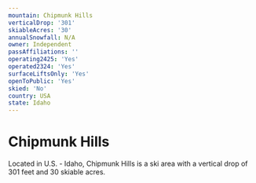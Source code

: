 ```yaml
---
mountain: Chipmunk Hills
verticalDrop: '301'
skiableAcres: '30'
annualSnowfall: N/A
owner: Independent
passAffiliations: ''
operating2425: 'Yes'
operated2324: 'Yes'
surfaceLiftsOnly: 'Yes'
openToPublic: 'Yes'
skied: 'No'
country: USA
state: Idaho
---
```


# Chipmunk Hills

Located in U.S. - Idaho, Chipmunk Hills is a ski area with a vertical drop of 301 feet and 30 skiable acres.
